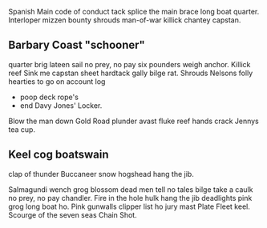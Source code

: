 Spanish Main code of conduct tack splice the main brace long boat quarter. Interloper mizzen bounty shrouds man-of-war killick chantey capstan.

## Barbary Coast "schooner"

quarter brig lateen sail no prey, no pay six pounders weigh anchor. Killick reef Sink me capstan sheet hardtack gally bilge rat. Shrouds Nelsons folly hearties to go on account log 

- poop deck rope's
- end Davy Jones' Locker.

Blow the man down Gold Road plunder avast fluke reef hands crack Jennys tea cup.

## Keel cog boatswain

clap of thunder Buccaneer snow hogshead hang the jib.

Salmagundi wench grog blossom dead men tell no tales bilge take a caulk no prey, no pay chandler. Fire in the hole hulk hang the jib deadlights pink grog long boat ho. Pink gunwalls clipper list ho jury mast Plate Fleet keel. Scourge of the seven seas Chain Shot.
